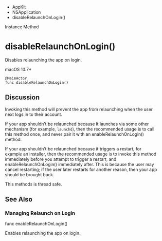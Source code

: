 

- AppKit
- NSApplication
-  disableRelaunchOnLogin() 

Instance Method

# disableRelaunchOnLogin()

Disables relaunching the app on login.

macOS 10.7+

``` source
@MainActor
func disableRelaunchOnLogin()
```

## Discussion

Invoking this method will prevent the app from relaunching when the user next logs in to their account.

If your app shouldn’t be relaunched because it launches via some other mechanism (for example, `launchd`), then the recommended usage is to call this method once, and never pair it with an enableRelaunchOnLogin() method.

If your app shouldn’t be relaunched because it triggers a restart, for example an installer, then the recommended usage is to invoke this method immediately before you attempt to trigger a restart, and enableRelaunchOnLogin() immediately after. This is because the user may cancel restarting; if the user later restarts for another reason, then your app should be brought back.

This methods is thread safe.

## See Also

### Managing Relaunch on Login

func enableRelaunchOnLogin()

Enables relaunching the app on login.

